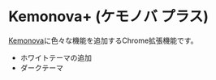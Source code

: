 # Kemonova+ (ケモノバ プラス)

[Kemonova](https://kemonova.jp)に色々な機能を追加するChrome拡張機能です。

- ホワイトテーマの追加
- ダークテーマ